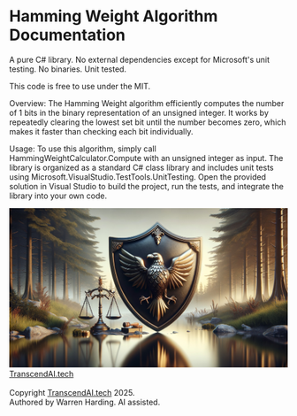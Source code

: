 # Hamming Weight Algorithm Documentation

A pure C# library. No external dependencies except for Microsoft's unit testing. No binaries. Unit tested.

This code is free to use under the MIT.

Overview: The Hamming Weight algorithm efficiently computes the number of 1 bits in the binary representation of an unsigned integer. It works by repeatedly clearing the lowest set bit until the number becomes zero, which makes it faster than checking each bit individually.

Usage: To use this algorithm, simply call HammingWeightCalculator.Compute with an unsigned integer as input. The library is organized as a standard C# class library and includes unit tests using Microsoft.VisualStudio.TestTools.UnitTesting. Open the provided solution in Visual Studio to build the project, run the tests, and integrate the library into your own code.

![AI Image](aiimage.jpg)
[TranscendAI.tech](https://TranscendAI.tech)<br>
<br>
Copyright [TranscendAI.tech](https://TranscendAI.tech) 2025.</br>
Authored by Warren Harding. AI assisted.</br>